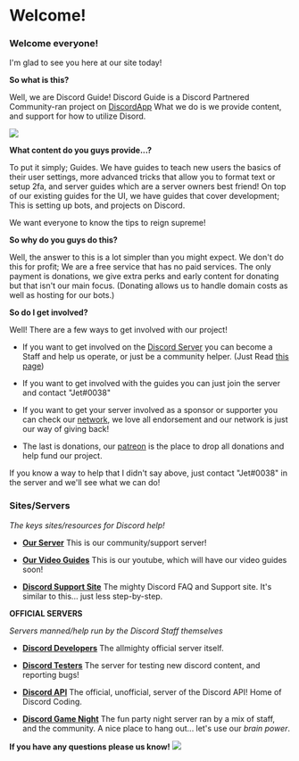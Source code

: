# Welcome!

### Welcome everyone!
I'm glad to see you here at our site today!

**So what is this?**

Well, we are Discord Guide! Discord Guide is a Discord Partnered Community-ran project on [DiscordApp](https://discordapp.com)
What we do is we provide content, and support for how to utilize Disord.

![](http://i.imgur.com/okvUjXI.png)

**What content do you guys provide...?**

To put it simply; Guides.
We have guides to teach new users the basics of their user settings, more advanced tricks that allow you to format text or setup 2fa, and server guides which are a server owners best friend!
On top of our existing guides for the UI, we have guides that cover development; This is setting up bots, and projects on Discord. 

We want everyone to know the tips to reign supreme!

**So why do you guys do this?**

Well, the answer to this is a lot simpler than you might expect. 
We don't do this for profit; We are a free service that has no paid services. The only payment is donations, we give extra perks and early content for donating but that isn't our main focus. (Donating allows us to handle domain costs as well as hosting for our bots.)

**So do I get involved?**

Well! There are a few ways to get involved with our project!

* If you want to get involved on the [Discord Server](https://discord.gg/zXsAHTd) you can become a Staff and help us operate, or just be a community helper. (Just Read [this page](index.html#/manual))

* If you want to get involved with the guides you can just join the server and contact "Jet#0038"

* If you want to get your server involved as a sponsor or supporter you can check our [network](network), we love all endorsement and our network is just our way of giving back! 

* The last is donations, our [patreon]() is the place to drop all donations and help fund our project.

If you know a way to help that I didn't say above, just contact "Jet#0038" in the server and we'll see what we can do!


### Sites/Servers

*The keys sites/resources for Discord help!*

* [**Our Server**](https://discord.gg/zXsAHTd) This is our community/support server!

* [**Our Video Guides**](https://www.youtube.com/channel/UCP5vVXFrOsIvh9vw_mOFTMg) This is our youtube, which will have our video guides soon!

* [**Discord Support Site**](https://support.discordapp.com/) The mighty Discord FAQ and Support site. It's similar to this... just less step-by-step.

**OFFICIAL SERVERS**

*Servers manned/help run by the Discord Staff themselves*

* [**Discord Developers**](https://discord.gg/discord-developers) The allmighty official server itself.

* [**Discord Testers**](https://discord.gg/discord-testers) The server for testing new discord content, and reporting bugs!

* [**Discord API**](https://discord.gg/discord-api) The official, unofficial, server of the Discord API! Home of Discord Coding.

* [**Discord Game Night**](https://discord.gg/gamenight) The fun party night server ran by a mix of staff, and the community. A nice place to hang out... let's use our *brain power*.

**If you have any questions please us know!**
![](https://discordapp.com/assets/8b2623dcfd6bbf07e6a6b8f8402cd21f.png)
